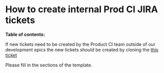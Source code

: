 # How to create internal Prod CI JIRA tickets

**Table of contents:**
<!-- START doctoc
...
END doctoc -->

If new tickets need to be created by the Product CI team outside of our development epics the new tickets should be created by cloning the [this ticket](https://eteamproject.internal.ericsson.com/browse/EEAEPP-87682)

Please fill in the sections of the template.
